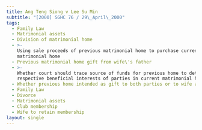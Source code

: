 ```yaml
---
title: Ang Teng Siong v Lee Su Min
subtitle: "[2000] SGHC 76 / 29\_April\_2000"
tags:
  - Family Law
  - Matrimonial assets
  - Division of matrimonial home
  - >-
    Using sale proceeds of previous matrimonial home to purchase current
    matrimonial home
  - Previous matrimonial home gift from wife\'s father
  - >-
    Whether court should trace source of funds for previous home to determine
    respective beneficial interests of parties in current matrimonial home
  - Whether previous home intended as gift to both parties or to wife alone
  - Family Law
  - Divorce
  - Matrimonial assets
  - Club membership
  - Wife to retain membership
layout: single
---
```


